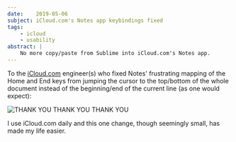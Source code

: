 ```yaml
---
date:    2019-05-06
subject: iCloud.com's Notes app keybindings fixed
tags:
    - icloud
    - usability
abstract: |
    No more copy/paste from Sublime into iCloud.com's Notes app.
---
```


To the [iCloud.com](https://www.icloud.com) engineer(s) who fixed Notes'
frustrating mapping of the Home and End keys from jumping the cursor
to the top/bottom of the whole document instead of the beginning/end of
the current line (as one would expect):

![THANK YOU THANK YOU THANK YOU](/writing/attachments/thank_you.jpg)

I use iCloud.com daily and this one change, though seemingly small, has
made my life easier.
